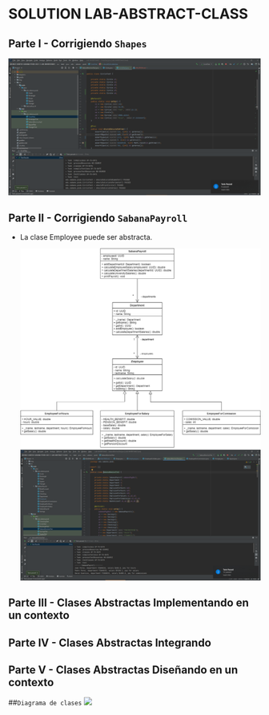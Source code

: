 # SOLUTION LAB-ABSTRACT-CLASS
## Parte I - Corrigiendo `Shapes`


![](img/test-passed-circle-class.PNG)

## Parte II - Corrigiendo `SabanaPayroll`
* La clase Employee puede ser abstracta.

  ![](img/sabanapayroll-class-diagram-act.png)
  ![](img/EmployeeTest.png)

## Parte III - Clases Abstractas Implementando en un contexto


## Parte IV - Clases Abstractas Integrando


## Parte V - Clases Abstractas Diseñando en un contexto

##`Diagrama de clases`
![](img/niversitybenefit-class-diagram .png)


